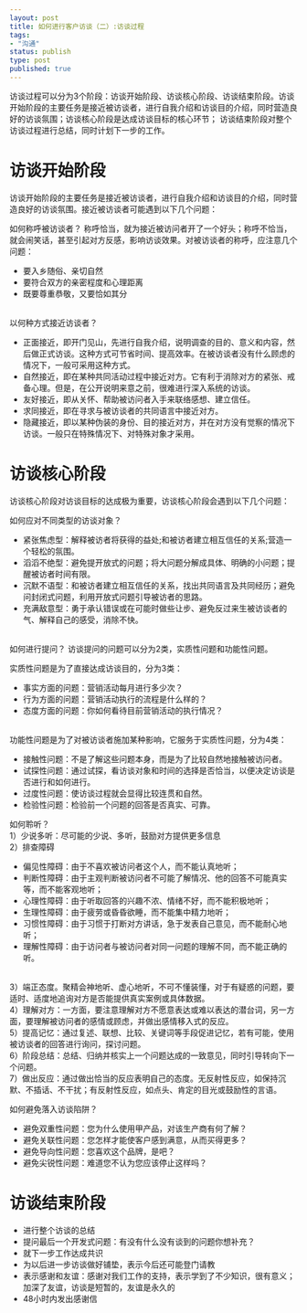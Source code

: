 ```yaml
--- 
layout: post
title: 如何进行客户访谈（二）:访谈过程
tags: 
- "沟通"
status: publish
type: post
published: true
---
```

访谈过程可以分为3个阶段：访谈开始阶段、访谈核心阶段、访谈结束阶段。访谈开始阶段的主要任务是接近被访谈者，进行自我介绍和访谈目的介绍，同时营造良好的访谈氛围；访谈核心阶段是达成访谈目标的核心环节； 访谈结束阶段对整个访谈过程进行总结，同时计划下一步的工作。

# 访谈开始阶段 #

访谈开始阶段的主要任务是接近被访谈者，进行自我介绍和访谈目的介绍，同时营造良好的访谈氛围。接近被访谈者可能遇到以下几个问题：

如何称呼被访谈者？
称呼恰当，就为接近被访问者开了一个好头；称呼不恰当，就会闹笑话，甚至引起对方反感，影响访谈效果。对被访谈者的称呼，应注意几个问题：
<ul>
	<li>要入乡随俗、亲切自然</li>
	<li>要符合双方的亲密程度和心理距离</li>
	<li>既要尊重恭敬，又要恰如其分</li>
</ul>

</br>
以何种方式接近访谈者？
<ul>
	<li>正面接近，即开门见山，先进行自我介绍，说明调查的目的、意义和内容，然后做正式访谈。这种方式可节省时间、提高效率。在被访谈者没有什么顾虑的情况下，一般可采用这种方式。</li>
	<li>自然接近，即在某种共同活动过程中接近对方。它有利于消除对方的紧张、戒备心理。但是，在公开说明来意之前，很难进行深入系统的访谈。</li>
	<li>友好接近，即从关怀、帮助被访问者入手来联络感想、建立信任。</li>
	<li>求同接近，即在寻求与被访谈者的共同语言中接近对方。</li>
	<li>隐藏接近，即以某种伪装的身份、目的接近对方，并在对方没有觉察的情况下访谈。一般只在特殊情况下、对特殊对象才采用。</li>
</ul>

# 访谈核心阶段 #

访谈核心阶段对访谈目标的达成极为重要，访谈核心阶段会遇到以下几个问题：

如何应对不同类型的访谈对象？
<ul>
	<li>紧张焦虑型：解释被访者将获得的益处;和被访者建立相互信任的关系;营造一个轻松的氛围。</li>
	<li>滔滔不绝型：避免提开放式的问题；将大问题分解成具体、明确的小问题；提醒被访者时间有限。</li>
	<li>沉默不语型：和被访者建立相互信任的关系，找出共同语言及共同经历；避免问封闭式问题，利用开放式问题引导被访者的思路。</li>
	<li>充满敌意型：勇于承认错误或在可能时做些让步、避免反过来生被访谈者的气、解释自己的感受，消除不快。</li>
</ul>

</br>
如何进行提问？
访谈提问的问题可以分为2类，实质性问题和功能性问题。

实质性问题是为了直接达成访谈目的，分为3类：
<ul>
	<li>事实方面的问题：营销活动每月进行多少次？</li>
	<li>行为方面的问题：营销活动执行的流程是什么样的？</li>
	<li>态度方面的问题：你如何看待目前营销活动的执行情况？</li>
</ul>

</br>
功能性问题是为了对被访谈者施加某种影响，它服务于实质性问题，分为4类：
<ul>
	<li>接触性问题：不是了解这些问题本身，而是为了比较自然地接触被访问者。</li>
	<li>试探性问题：通过试探，看访谈对象和时间的选择是否恰当，以便决定访谈是否进行和如何进行。</li>
	<li>过度性问题：使访谈过程就会显得比较连贯和自然。</li>
	<li>检验性问题：检验前一个问题的回答是否真实、可靠。</li>
</ul>

如何聆听？</br>
1）少说多听：尽可能的少说、多听，鼓励对方提供更多信息</br>
2）排查障碍</br>

<ul>
	<li>偏见性障碍：由于不喜欢被访问者这个人，而不能认真地听；</li>
	<li>判断性障碍：由于主观判断被访问者不可能了解情况、他的回答不可能真实等，而不能客观地听；</li>
	<li>心理性障碍：由于听取回答的兴趣不浓、情绪不好，而不能积极地听；</li>
	<li>生理性障碍：由于疲劳或昏昏欲睡，而不能集中精力地听；</li>
	<li>习惯性障碍：由于习惯于打断对方讲话，急于发表自己意见，而不能耐心地听；</li>
	<li>理解性障碍：由于访问者与被访问者对同一问题的理解不同，而不能正确的听。</li>
</ul>

</br>
3）端正态度。聚精会神地听、虚心地听，不可不懂装懂，对于有疑惑的问题，要适时、适度地追询对方是否能提供真实案例或具体数据。</br>
4）理解对方：一方面，要注意理解对方不愿意表达或难以表达的潜台词，另一方面，要理解被访问者的感情或顾虑，并做出感情移入式的反应。</br>
5）提高记忆：通过复述、联想、比较、关键词等手段促进记忆，若有可能，使用被访谈者的回答进行询问，探讨问题。</br>
6）阶段总结：总结、归纳并核实上一个问题达成的一致意见，同时引导转向下一个问题。</br>
7）做出反应：通过做出恰当的反应表明自己的态度。无反射性反应，如保持沉默、不插话、不干扰；有反射性反应，如点头、肯定的目光或鼓励性的言语。</br>

如何避免落入访谈陷阱？
<ul>
	<li>避免双重性问题：您为什么使用甲产品，对该生产商有何了解？</li>
	<li>避免关联性问题：您怎样才能使客户感到满意，从而买得更多？ </li>
	<li>避免导向性问题：您喜欢这个品牌，是吧？ </li>
	<li>避免尖锐性问题：难道您不认为您应该停止这样吗？</li>
</ul>

# 访谈结束阶段 #
<ul>
	<li>进行整个访谈的总结</li>
	<li>提问最后一个开发式问题：有没有什么没有谈到的问题你想补充？</li>
	<li>就下一步工作达成共识</li>
	<li>为以后进一步访谈做好铺垫，表示今后还可能登门请教</li>
	<li>表示感谢和友谊：感谢对我们工作的支持，表示学到了不少知识，很有意义；加深了友谊，访谈是短暂的，友谊是永久的</li>
	<li>48小时内发出感谢信</li>
</ul>
